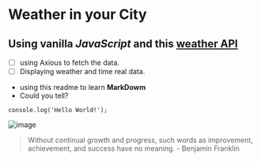 # Weather in your City
## Using vanilla *JavaScript* and this [**weather API**](https://www.shecodes.io/learn/apis/weather)

- [ ] using Axious to fetch the data.
- [ ] Displaying weather and time real data.

* using this readme to learn **MarkDowm**
* Could you tell?

```
console.log('Hello World!');
```

![image](https://github.com/asmaaHamdym/simple-weather-app/assets/120820983/667cfdaa-cd79-499d-b834-a1111cc134cd)




> Without continual growth and progress, such words as improvement, achievement, and success have no meaning. - Benjamin Franklin
